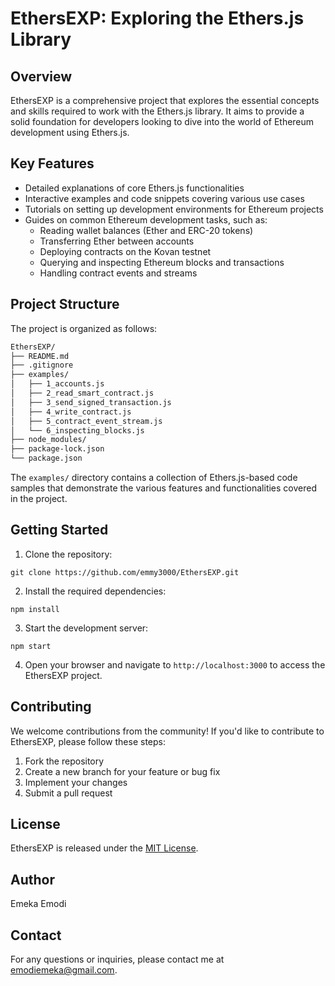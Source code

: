 # EthersEXP: Exploring the Ethers.js Library

## Overview
EthersEXP is a comprehensive project that explores the essential concepts and skills required to work with the Ethers.js library. It aims to provide a solid foundation for developers looking to dive into the world of Ethereum development using Ethers.js.

## Key Features
- Detailed explanations of core Ethers.js functionalities
- Interactive examples and code snippets covering various use cases
- Tutorials on setting up development environments for Ethereum projects
- Guides on common Ethereum development tasks, such as:
  - Reading wallet balances (Ether and ERC-20 tokens)
  - Transferring Ether between accounts
  - Deploying contracts on the Kovan testnet
  - Querying and inspecting Ethereum blocks and transactions
  - Handling contract events and streams

## Project Structure
The project is organized as follows:
```markdown
EthersEXP/
├── README.md
├── .gitignore
├── examples/
│   ├── 1_accounts.js
│   ├── 2_read_smart_contract.js
│   ├── 3_send_signed_transaction.js
│   ├── 4_write_contract.js
│   ├── 5_contract_event_stream.js
│   └── 6_inspecting_blocks.js
├── node_modules/
├── package-lock.json
└── package.json
```

The `examples/` directory contains a collection of Ethers.js-based code samples that demonstrate the various features and functionalities covered in the project.

## Getting Started
1. Clone the repository:
```shell
git clone https://github.com/emmy3000/EthersEXP.git
```

2. Install the required dependencies:
```shell
npm install
```

3. Start the development server:
```shell
npm start
```

4. Open your browser and navigate to `http://localhost:3000` to access the EthersEXP project.

## Contributing
We welcome contributions from the community! If you'd like to contribute to EthersEXP, please follow these steps:

1. Fork the repository
2. Create a new branch for your feature or bug fix
3. Implement your changes
4. Submit a pull request

## License
EthersEXP is released under the [MIT License](LICENSE).

## Author
Emeka Emodi

## Contact
For any questions or inquiries, please contact me at [emodiemeka@gmail.com](mailto:emodiemeka@gmail.com).

